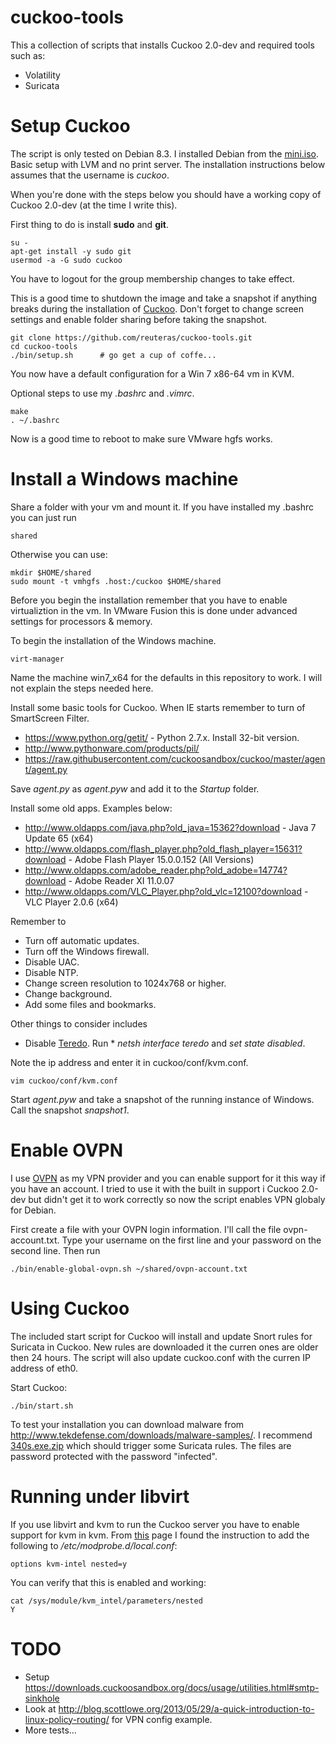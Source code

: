 cuckoo-tools
============

This a collection of scripts that installs Cuckoo 2.0-dev and required tools such as:

* Volatility
* Suricata

Setup Cuckoo
============

The script is only tested on Debian 8.3. I installed Debian from the [mini.iso](http://ftp.se.debian.org/debian/dists/jessie/main/installer-amd64/current/images/netboot/mini.iso). Basic setup with LVM and no print server. The installation instructions below assumes that the username is _cuckoo_.

When you're done with the steps below you should have a working copy of Cuckoo 2.0-dev (at the time I write this).

First thing to do is install **sudo** and **git**.

    su -
    apt-get install -y sudo git
    usermod -a -G sudo cuckoo

You have to logout for the group membership changes to take effect.

This is a good time to shutdown the image and take a snapshot if anything breaks during the installation of [Cuckoo](https://cuckoosandbox.org/). Don't forget to change screen settings and enable folder sharing before taking the snapshot.

    git clone https://github.com/reuteras/cuckoo-tools.git
    cd cuckoo-tools
    ./bin/setup.sh      # go get a cup of coffe...

You now have a default configuration for a Win 7 x86-64 vm in KVM. 

Optional steps to use my _.bashrc_ and _.vimrc_.

    make
    . ~/.bashrc

Now is a good time to reboot to make sure VMware hgfs works.

Install a Windows machine
=========================

Share a folder with your vm and mount it. If you have installed my .bashrc you can just run

    shared

Otherwise you can use:

    mkdir $HOME/shared
    sudo mount -t vmhgfs .host:/cuckoo $HOME/shared

Before you begin the installation remember that you have to enable virtualiztion in the vm. In VMware Fusion this is done under advanced settings for processors & memory.

To begin the installation of the Windows machine.

    virt-manager 

Name the machine win7_x64 for the defaults in this repository to work. I will not explain the steps needed here.

Install some basic tools for Cuckoo. When IE starts remember to turn of SmartScreen Filter.

* https://www.python.org/getit/ - Python 2.7.x. Install 32-bit version.
* http://www.pythonware.com/products/pil/
* https://raw.githubusercontent.com/cuckoosandbox/cuckoo/master/agent/agent.py

Save _agent.py_ as _agent.pyw_ and add it to the _Startup_ folder.

Install some old apps. Examples below:

* http://www.oldapps.com/java.php?old_java=15362?download - Java 7 Update 65 (x64)
* http://www.oldapps.com/flash_player.php?old_flash_player=15631?download - Adobe Flash Player 15.0.0.152 (All Versions)
* http://www.oldapps.com/adobe_reader.php?old_adobe=14774?download - Adobe Reader XI 11.0.07
* http://www.oldapps.com/VLC_Player.php?old_vlc=12100?download - VLC Player 2.0.6 (x64)

Remember to

* Turn off automatic updates.
* Turn off the Windows firewall.
* Disable UAC.
* Disable NTP.
* Change screen resolution to 1024x768 or higher.
* Change background.
* Add some files and bookmarks.

Other things to consider includes

* Disable [Teredo](https://technet.microsoft.com/en-us/library/ee126159%28v=ws.10%29.aspx?f=255&MSPPError=-2147217396). Run * *netsh interface teredo* and *set state disabled*.

Note the ip address and enter it in cuckoo/conf/kvm.conf.

    vim cuckoo/conf/kvm.conf

Start _agent.pyw_ and take a snapshot of the running instance of Windows. Call the snapshot _snapshot1_.

Enable OVPN
===========

I use [OVPN](https://www.ovpn.se/) as my VPN provider and you can enable support for it this way if you have an account. I tried to use it with the built in support i Cuckoo 2.0-dev but didn't get it to work correctly so now the script enables VPN globaly for Debian.

First create a file with your OVPN login information. I'll call the file ovpn-account.txt. Type your username on the first line and your password on the second line. Then run 

    ./bin/enable-global-ovpn.sh ~/shared/ovpn-account.txt

Using Cuckoo
============

The included start script for Cuckoo will install and update Snort rules for Suricata in Cuckoo. New rules are downloaded it the curren ones are older then 24 hours. The script will also update cuckoo.conf with the curren IP address of eth0.

Start Cuckoo:

    ./bin/start.sh

To test your installation you can download malware from http://www.tekdefense.com/downloads/malware-samples/. I recommend [340s.exe.zip](http://www.tekdefense.com/downloads/malware-samples/340s.exe.zip) which should trigger some Suricata rules. The files are password protected with the password "infected".

Running under libvirt
=====================

If you use libvirt and kvm to run the Cuckoo server you have to enable support for kvm in kvm. From [this](http://kashyapc.com/2012/01/14/nested-virtualization-with-kvm-intel/) page I found the instruction to add the following to _/etc/modprobe.d/local.conf_:

    options kvm-intel nested=y

You can verify that this is enabled and working:

    cat /sys/module/kvm_intel/parameters/nested
    Y

TODO
====

* Setup https://downloads.cuckoosandbox.org/docs/usage/utilities.html#smtp-sinkhole
* Look at http://blog.scottlowe.org/2013/05/29/a-quick-introduction-to-linux-policy-routing/ for VPN config example.
* More tests...

